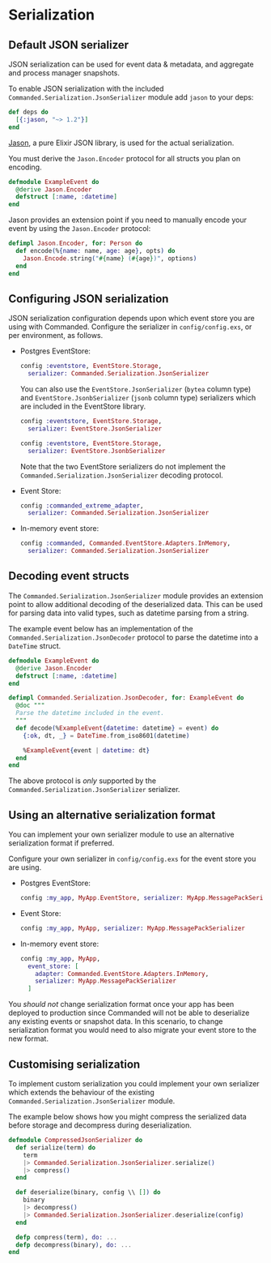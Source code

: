 # Serialization

## Default JSON serializer

JSON serialization can be used for event data & metadata, and aggregate and process manager snapshots.

To enable JSON serialization with the included `Commanded.Serialization.JsonSerializer` module add `jason` to your deps:

```elixir
def deps do
  [{:jason, "~> 1.2"}]
end
```

[Jason](https://hex.pm/packages/jason), a pure Elixir JSON library, is used for the actual serialization.

You must derive the `Jason.Encoder` protocol for all structs you plan on encoding.

```elixir
defmodule ExampleEvent do
  @derive Jason.Encoder
  defstruct [:name, :datetime]
end
```

Jason provides an extension point if you need to manually encode your event by using the `Jason.Encoder` protocol:

```elixir
defimpl Jason.Encoder, for: Person do
  def encode(%{name: name, age: age}, opts) do
    Jason.Encode.string("#{name} (#{age})", options)
  end
end
```

## Configuring JSON serialization

JSON serialization configuration depends upon which event store you are using with Commanded. Configure the serializer in `config/config.exs`, or per environment, as follows.

- Postgres EventStore:

  ```elixir
  config :eventstore, EventStore.Storage,
    serializer: Commanded.Serialization.JsonSerializer
  ```

  You can also use the `EventStore.JsonSerializer` (`bytea` column type) and `EventStore.JsonbSerializer` (`jsonb` column type) serializers which are included in the EventStore library.

  ```elixir
  config :eventstore, EventStore.Storage,
    serializer: EventStore.JsonSerializer
  ```

  ```elixir
  config :eventstore, EventStore.Storage,
    serializer: EventStore.JsonbSerializer
  ```

  Note that the two EventStore serializers do not implement the `Commanded.Serialization.JsonSerializer` decoding protocol.

- Event Store:

  ```elixir
  config :commanded_extreme_adapter,
    serializer: Commanded.Serialization.JsonSerializer
  ```

- In-memory event store:

  ```elixir
  config :commanded, Commanded.EventStore.Adapters.InMemory,
    serializer: Commanded.Serialization.JsonSerializer
  ```

## Decoding event structs

The `Commanded.Serialization.JsonSerializer` module provides an extension point to allow additional decoding of the deserialized data. This can be used for parsing data into valid types, such as datetime parsing from a string.

The example event below has an implementation of the `Commanded.Serialization.JsonDecoder` protocol to parse the datetime into a `DateTime` struct.

```elixir
defmodule ExampleEvent do
  @derive Jason.Encoder
  defstruct [:name, :datetime]
end

defimpl Commanded.Serialization.JsonDecoder, for: ExampleEvent do
  @doc """
  Parse the datetime included in the event.
  """
  def decode(%ExampleEvent{datetime: datetime} = event) do
    {:ok, dt, _} = DateTime.from_iso8601(datetime)

    %ExampleEvent{event | datetime: dt}
  end
end
```

The above protocol is *only* supported by the `Commanded.Serialization.JsonSerializer` serializer.

## Using an alternative serialization format

You can implement your own serializer module to use an alternative serialization format if preferred.

Configure your own serializer in `config/config.exs` for the event store you are using.

- Postgres EventStore:

  ```elixir
  config :my_app, MyApp.EventStore, serializer: MyApp.MessagePackSerializer
  ```

- Event Store:

  ```elixir
  config :my_app, MyApp, serializer: MyApp.MessagePackSerializer
  ```

- In-memory event store:

  ```elixir
  config :my_app, MyApp,
    event_store: [
      adapter: Commanded.EventStore.Adapters.InMemory,
      serializer: MyApp.MessagePackSerializer
    ]
  ```

You *should not* change serialization format once your app has been deployed to production since Commanded will not be able to deserialize any existing events or snapshot data. In this scenario, to change serialization format you would need to also migrate your event store to the new format.

## Customising serialization

To implement custom serialization you could implement your own serializer which extends the behaviour of the existing `Commanded.Serialization.JsonSerializer` module.

The example below shows how you might compress the serialized data before storage and decompress during deserialization.

```elixir
defmodule CompressedJsonSerializer do
  def serialize(term) do
    term
    |> Commanded.Serialization.JsonSerializer.serialize()
    |> compress()
  end

  def deserialize(binary, config \\ []) do
    binary
    |> decompress()
    |> Commanded.Serialization.JsonSerializer.deserialize(config)    
  end

  defp compress(term), do: ...
  defp decompress(binary), do: ...
end
```
